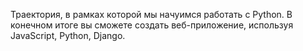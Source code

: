 Траектория, в рамках которой мы начуимся работать с Python. В конечном итоге вы сможете создать веб-приложение, используя JavaScript, Python, Django.
